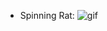 - Spinning Rat:
  ![gif](https://github.com/A6A2SB6BT/A6A2SB6BT/assets/148780682/a141eeb8-3e8f-4c9f-9754-8dc7a2fc335f)
  
